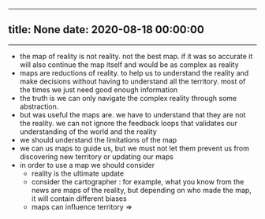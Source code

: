 
---
title: None
date: 2020-08-18 00:00:00
---
---
- the map of reality is not reality. not the best map. if it was so accurate it will also continue the map itself and would be as complex as reality
- maps are reductions of reality. to help us to understand the reality and make decisions without having to understand all the territory. most of the times we just need good enough information
- the truth is we can only navigate the complex reality through some abstraction.
- but was useful the maps are. we have to understand that they are not the reality. we can not ignore the feedback loops that validates our understanding of the world and the reality
- we should understand the limitations of the map
- we can us maps to guide us, but we must not let them prevent us from discovering new territory or updating our maps
- in order to use a map we should consider
    - reality is the ultimate update
    - consider the cartographer : for example, what you know from the news are maps of the reality, but depending on who made the map, it will contain different biases
    - maps can influence territory => 
